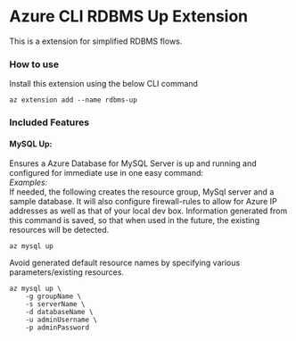 # Azure CLI RDBMS Up Extension #
This is a extension for simplified RDBMS flows.

### How to use ###
Install this extension using the below CLI command
```
az extension add --name rdbms-up
```

### Included Features
#### MySQL Up:
Ensures a Azure Database for MySQL Server is up and running and configured for immediate use in one easy command:\
*Examples:*\
If needed, the following creates the resource group, MySql server and a sample database. It will also configure firewall-rules to allow for Azure IP addresses as well as that of your local dev box. Information generated from this command is saved, so that when used in the future, the existing resources will be detected.
```
az mysql up
```

Avoid generated default resource names by specifying various parameters/existing resources.
```
az mysql up \
    -g groupName \
    -s serverName \
    -d databaseName \
    -u adminUsername \
    -p adminPassword
```
